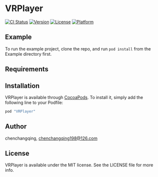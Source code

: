 # VRPlayer

[![CI Status](http://img.shields.io/travis/chenchangqing/VRPlayer.svg?style=flat)](https://travis-ci.org/chenchangqing/VRPlayer)
[![Version](https://img.shields.io/cocoapods/v/VRPlayer.svg?style=flat)](http://cocoapods.org/pods/VRPlayer)
[![License](https://img.shields.io/cocoapods/l/VRPlayer.svg?style=flat)](http://cocoapods.org/pods/VRPlayer)
[![Platform](https://img.shields.io/cocoapods/p/VRPlayer.svg?style=flat)](http://cocoapods.org/pods/VRPlayer)

## Example

To run the example project, clone the repo, and run `pod install` from the Example directory first.

## Requirements

## Installation

VRPlayer is available through [CocoaPods](http://cocoapods.org). To install
it, simply add the following line to your Podfile:

```ruby
pod "VRPlayer"
```

## Author

chenchangqing, chenchangqing198@126.com

## License

VRPlayer is available under the MIT license. See the LICENSE file for more info.
